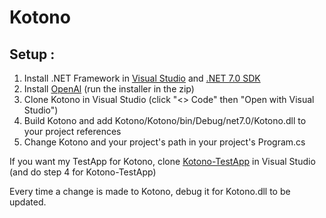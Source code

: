 # Kotono

## Setup :

1. Install .NET Framework in [Visual Studio](https://visualstudio.microsoft.com/downloads/) and [.NET 7.0 SDK](https://dotnet.microsoft.com/download)
2. Install [OpenAl](https://openal.org/downloads/oalinst.zip) (run the installer in the zip)
3. Clone Kotono in Visual Studio (click "<> Code" then "Open with Visual Studio")
4. Build Kotono and add Kotono/Kotono/bin/Debug/net7.0/Kotono.dll to your project references
5. Change Kotono and your project's path in your project's Program.cs

If you want my TestApp for Kotono, clone [Kotono-TestApp](https://github.com/laracIette/Kotono-TestApp) in Visual Studio (and do step 4 for Kotono-TestApp)

Every time a change is made to Kotono, debug it for Kotono.dll to be updated.

